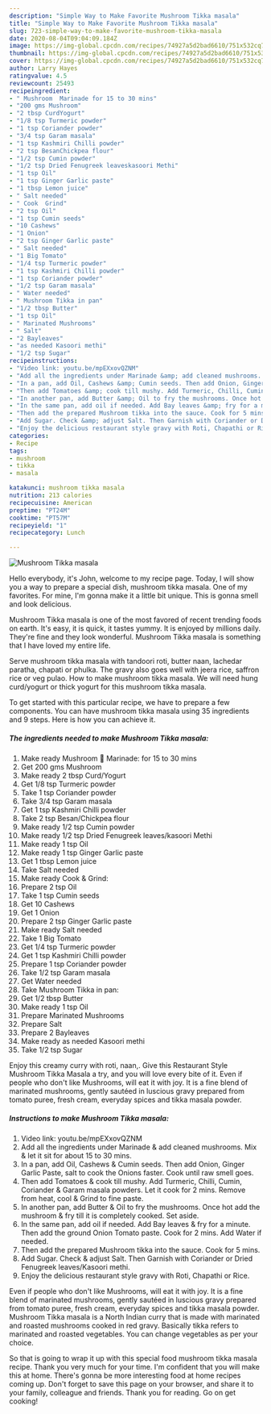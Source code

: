 ```yaml
---
description: "Simple Way to Make Favorite Mushroom Tikka masala"
title: "Simple Way to Make Favorite Mushroom Tikka masala"
slug: 723-simple-way-to-make-favorite-mushroom-tikka-masala
date: 2020-08-04T09:04:09.184Z
image: https://img-global.cpcdn.com/recipes/74927a5d2bad6610/751x532cq70/mushroom-tikka-masala-recipe-main-photo.jpg
thumbnail: https://img-global.cpcdn.com/recipes/74927a5d2bad6610/751x532cq70/mushroom-tikka-masala-recipe-main-photo.jpg
cover: https://img-global.cpcdn.com/recipes/74927a5d2bad6610/751x532cq70/mushroom-tikka-masala-recipe-main-photo.jpg
author: Larry Hayes
ratingvalue: 4.5
reviewcount: 25493
recipeingredient:
- " Mushroom  Marinade for 15 to 30 mins"
- "200 gms Mushroom"
- "2 tbsp CurdYogurt"
- "1/8 tsp Turmeric powder"
- "1 tsp Coriander powder"
- "3/4 tsp Garam masala"
- "1 tsp Kashmiri Chilli powder"
- "2 tsp BesanChickpea flour"
- "1/2 tsp Cumin powder"
- "1/2 tsp Dried Fenugreek leaveskasoori Methi"
- "1 tsp Oil"
- "1 tsp Ginger Garlic paste"
- "1 tbsp Lemon juice"
- " Salt needed"
- " Cook  Grind"
- "2 tsp Oil"
- "1 tsp Cumin seeds"
- "10 Cashews"
- "1 Onion"
- "2 tsp Ginger Garlic paste"
- " Salt needed"
- "1 Big Tomato"
- "1/4 tsp Turmeric powder"
- "1 tsp Kashmiri Chilli powder"
- "1 tsp Coriander powder"
- "1/2 tsp Garam masala"
- " Water needed"
- " Mushroom Tikka in pan"
- "1/2 tbsp Butter"
- "1 tsp Oil"
- " Marinated Mushrooms"
- " Salt"
- "2 Bayleaves"
- "as needed Kasoori methi"
- "1/2 tsp Sugar"
recipeinstructions:
- "Video link: youtu.be/mpEXxovQZNM"
- "Add all the ingredients under Marinade &amp; add cleaned mushrooms. Mix &amp; let it sit for about 15 to 30 mins."
- "In a pan, add Oil, Cashews &amp; Cumin seeds. Then add Onion, Ginger Garlic Paste, salt to cook the Onions faster. Cook until raw smell goes."
- "Then add Tomatoes &amp; cook till mushy. Add Turmeric, Chilli, Cumin, Coriander &amp; Garam masala powders. Let it cook for 2 mins. Remove from heat, cool &amp; Grind to fine paste."
- "In another pan, add Butter &amp; Oil to fry the mushrooms. Once hot add the mushroom &amp; fry till it is completely cooked. Set aside."
- "In the same pan, add oil if needed. Add Bay leaves &amp; fry for a minute. Then add the ground Onion Tomato paste. Cook for 2 mins. Add Water if needed."
- "Then add the prepared Mushroom tikka into the sauce. Cook for 5 mins."
- "Add Sugar. Check &amp; adjust Salt. Then Garnish with Coriander or Dried Fenugreek leaves/Kasoori methi."
- "Enjoy the delicious restaurant style gravy with Roti, Chapathi or Rice."
categories:
- Recipe
tags:
- mushroom
- tikka
- masala

katakunci: mushroom tikka masala 
nutrition: 213 calories
recipecuisine: American
preptime: "PT24M"
cooktime: "PT57M"
recipeyield: "1"
recipecategory: Lunch

---
```



![Mushroom Tikka masala](https://img-global.cpcdn.com/recipes/74927a5d2bad6610/751x532cq70/mushroom-tikka-masala-recipe-main-photo.jpg)

Hello everybody, it's John, welcome to my recipe page. Today, I will show you a way to prepare a special dish, mushroom tikka masala. One of my favorites. For mine, I'm gonna make it a little bit unique. This is gonna smell and look delicious.

Mushroom Tikka masala is one of the most favored of recent trending foods on earth. It's easy, it is quick, it tastes yummy. It is enjoyed by millions daily. They're fine and they look wonderful. Mushroom Tikka masala is something that I have loved my entire life.

Serve mushroom tikka masala with tandoori roti, butter naan, lachedar paratha, chapati or phulka. The gravy also goes well with jeera rice, saffron rice or veg pulao. How to make mushroom tikka masala. We will need hung curd/yogurt or thick yogurt for this mushroom tikka masala.


To get started with this particular recipe, we have to prepare a few components. You can have mushroom tikka masala using 35 ingredients and 9 steps. Here is how you can achieve it.

<!--inarticleads1-->

##### The ingredients needed to make Mushroom Tikka masala:

1. Make ready  Mushroom 🍄 Marinade: for 15 to 30 mins
1. Get 200 gms Mushroom
1. Make ready 2 tbsp Curd/Yogurt
1. Get 1/8 tsp Turmeric powder
1. Take 1 tsp Coriander powder
1. Take 3/4 tsp Garam masala
1. Get 1 tsp Kashmiri Chilli powder
1. Take 2 tsp Besan/Chickpea flour
1. Make ready 1/2 tsp Cumin powder
1. Make ready 1/2 tsp Dried Fenugreek leaves/kasoori Methi
1. Make ready 1 tsp Oil
1. Make ready 1 tsp Ginger Garlic paste
1. Get 1 tbsp Lemon juice
1. Take  Salt needed
1. Make ready  Cook &amp; Grind:
1. Prepare 2 tsp Oil
1. Take 1 tsp Cumin seeds
1. Get 10 Cashews
1. Get 1 Onion
1. Prepare 2 tsp Ginger Garlic paste
1. Make ready  Salt needed
1. Take 1 Big Tomato
1. Get 1/4 tsp Turmeric powder
1. Get 1 tsp Kashmiri Chilli powder
1. Prepare 1 tsp Coriander powder
1. Take 1/2 tsp Garam masala
1. Get  Water needed
1. Take  Mushroom Tikka in pan:
1. Get 1/2 tbsp Butter
1. Make ready 1 tsp Oil
1. Prepare  Marinated Mushrooms
1. Prepare  Salt
1. Prepare 2 Bayleaves
1. Make ready as needed Kasoori methi
1. Take 1/2 tsp Sugar


Enjoy this creamy curry with roti, naan,. Give this Restaurant Style Mushroom Tikka Masala a try, and you will love every bite of it. Even if people who don&#39;t like Mushrooms, will eat it with joy. It is a fine blend of marinated mushrooms, gently sautéed in luscious gravy prepared from tomato puree, fresh cream, everyday spices and tikka masala powder. 

<!--inarticleads2-->

##### Instructions to make Mushroom Tikka masala:

1. Video link: youtu.be/mpEXxovQZNM
1. Add all the ingredients under Marinade &amp; add cleaned mushrooms. Mix &amp; let it sit for about 15 to 30 mins.
1. In a pan, add Oil, Cashews &amp; Cumin seeds. Then add Onion, Ginger Garlic Paste, salt to cook the Onions faster. Cook until raw smell goes.
1. Then add Tomatoes &amp; cook till mushy. Add Turmeric, Chilli, Cumin, Coriander &amp; Garam masala powders. Let it cook for 2 mins. Remove from heat, cool &amp; Grind to fine paste.
1. In another pan, add Butter &amp; Oil to fry the mushrooms. Once hot add the mushroom &amp; fry till it is completely cooked. Set aside.
1. In the same pan, add oil if needed. Add Bay leaves &amp; fry for a minute. Then add the ground Onion Tomato paste. Cook for 2 mins. Add Water if needed.
1. Then add the prepared Mushroom tikka into the sauce. Cook for 5 mins.
1. Add Sugar. Check &amp; adjust Salt. Then Garnish with Coriander or Dried Fenugreek leaves/Kasoori methi.
1. Enjoy the delicious restaurant style gravy with Roti, Chapathi or Rice.


Even if people who don&#39;t like Mushrooms, will eat it with joy. It is a fine blend of marinated mushrooms, gently sautéed in luscious gravy prepared from tomato puree, fresh cream, everyday spices and tikka masala powder. Mushroom Tikka masala is a North Indian curry that is made with marinated and roasted mushrooms cooked in red gravy. Basically tikka refers to marinated and roasted vegetables. You can change vegetables as per your choice. 

So that is going to wrap it up with this special food mushroom tikka masala recipe. Thank you very much for your time. I'm confident that you will make this at home. There's gonna be more interesting food at home recipes coming up. Don't forget to save this page on your browser, and share it to your family, colleague and friends. Thank you for reading. Go on get cooking!
